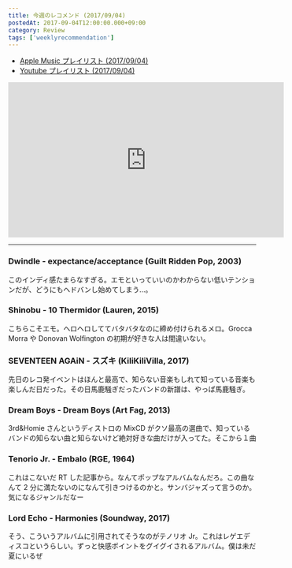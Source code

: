 ```yaml
---
title: 今週のレコメンド (2017/09/04)
postedAt: 2017-09-04T12:00:00.000+09:00
category: Review
tags: ['weeklyrecommendation']
---
```


- [Apple Music プレイリスト (2017/09/04)](https://itunes.apple.com/jp/playlist/%E4%BB%8A%E9%80%B1%E3%81%AE%E3%83%AC%E3%82%B3%E3%83%A1%E3%83%B3%E3%83%89-2017-09-04/idpl.u-MDAWd39F4eRDmj)
- [Youtube プレイリスト (2017/09/04)](https://www.youtube.com/playlist?list=PLegnWsUgQayeDbKCUWc0JjhIAesvn%5FPyz)
<iframe width="560" height="315" class="youtube" src="https://www.youtube.com/embed/videoseries?list=PLegnWsUgQayeDbKCUWc0JjhIAesvn_Pyz" frameborder="0" allowfullscreen=""></iframe>

---

### Dwindle - expectance/acceptance (Guilt Ridden Pop, 2003)

このインディ感たまらなすぎる。エモといっていいのかわからない低いテンションだが、どうにもヘドバンし始めてしまう…。

### Shinobu - 10 Thermidor (Lauren, 2015)

こちらこそエモ。ヘロヘロしててバタバタなのに締め付けられるメロ。Grocca Morra や Donovan Wolfington の初期が好きな人は間違いない。

### SEVENTEEN AGAiN - スズキ (KiliKiliVilla, 2017)

先日のレコ発イベントはほんと最高で、知らない音楽もしれて知っている音楽も楽しんだ日だった。その日馬鹿騒ぎだったバンドの新譜は、やっぱ馬鹿騒ぎ。

### Dream Boys - Dream Boys (Art Fag, 2013)

3rd&Homie さんというディストロの MixCD がクソ最高の選曲で、知っているバンドの知らない曲と知らないけど絶対好きな曲だけが入ってた。そこから１曲

### Tenorio Jr. - Embalo (RGE, 1964)

これはこないだ RT した記事から。なんてポップなアルバムなんだろ。この曲なんて 2 分に満たないのになんて引きつけるのかと。サンバジャズって言うのか。気になるジャンルだなー

### Lord Echo - Harmonies (Soundway, 2017)

そう、こういうアルバムに引用されてそうなのがテノリオ Jr。これはレゲエディスコというらしい。ずっと快感ポイントをグイグイされるアルバム。僕は未だ夏にいるぜ
